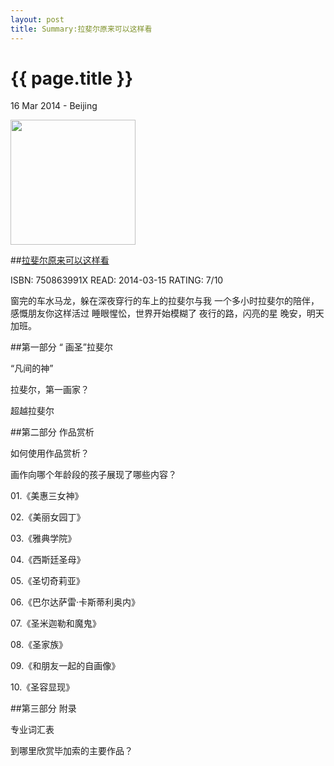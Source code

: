 ```yaml
---
layout: post
title: Summary:拉斐尔原来可以这样看
---
```


{{ page.title }}
================

<p class="meta">16 Mar 2014 - Beijing</p>
 
<img src="http://ec4.images-amazon.com/images/I/51dQYc4G1XL._SL500_AA300_.jpg" width="200" />

##[拉斐尔原来可以这样看](http://www.amazon.cn/%E8%89%BA%E6%9C%AF%E7%9C%BC%E2%80%A2%E7%AC%AC2%E8%BE%91-%E6%8B%89%E6%96%90%E5%B0%94%E5%8E%9F%E6%9D%A5%E5%8F%AF%E4%BB%A5%E8%BF%99%E6%A0%B7%E7%9C%8B-%E5%A1%9E%E8%A5%BF%E5%B0%94%E2%80%A2%E6%9F%8F%E6%B3%BD%E5%85%B0/dp/B00CW7HCJG/ref=sr_1_1?ie=UTF8&qid=1394810843&sr=8-1&keywords=%E6%8B%89%E6%96%90%E5%B0%94%E5%8E%9F%E6%9D%A5%E5%8F%AF%E4%BB%A5%E8%BF%99%E6%A0%B7%E7%9C%8B)


ISBN: 750863991X READ: 2014-03-15 RATING: 7/10

窗完的车水马龙，躲在深夜穿行的车上的拉斐尔与我
一个多小时拉斐尔的陪伴，感慨朋友你这样活过
睡眼惺忪，世界开始模糊了
夜行的路，闪亮的星
晚安，明天加班。

##第一部分 “ 画圣”拉斐尔

“凡间的神”

拉斐尔，第一画家？

超越拉斐尔

##第二部分 作品赏析

如何使用作品赏析？

画作向哪个年龄段的孩子展现了哪些内容？

01.《美惠三女神》

02.《美丽女园丁》

03.《雅典学院》

04.《西斯廷圣母》

05.《圣切奇莉亚》

06.《巴尔达萨雷·卡斯蒂利奥内》

07.《圣米迦勒和魔鬼》

08.《圣家族》

09.《和朋友一起的自画像》

10.《圣容显现》

##第三部分 附录

专业词汇表

到哪里欣赏毕加索的主要作品？

